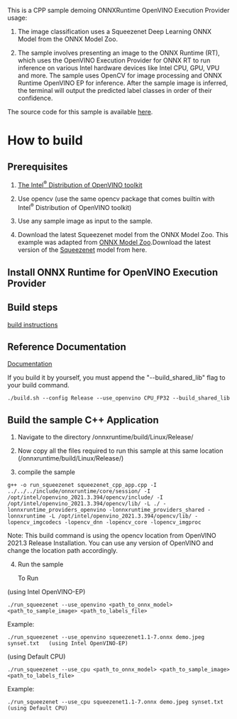 This is a CPP sample demoing ONNXRuntime OpenVINO Execution Provider usage:

1. The image classification uses a Squeezenet Deep Learning ONNX Model from the ONNX Model Zoo.

2. The sample involves presenting an image to the ONNX Runtime (RT), which uses the OpenVINO Execution Provider for ONNX RT to run inference on various Intel hardware devices like Intel CPU, GPU, VPU and more. The sample uses OpenCV for image processing and ONNX Runtime OpenVINO EP for inference. After the sample image is inferred, the terminal will output the predicted label classes in order of their confidence.

The source code for this sample is available [here](https://github.com/microsoft/onnxruntime/tree/master/samples/c_cxx/OpenVINO_EP_samples/squeezenet_classification).

# How to build

## Prerequisites
1. [The Intel<sup>®</sup> Distribution of OpenVINO toolkit](https://docs.openvinotoolkit.org/latest/index.html)

2. Use opencv (use the same opencv package that comes builtin with Intel<sup>®</sup> Distribution of OpenVINO toolkit)

3. Use any sample image as input to the sample.

4. Download the latest Squeezenet model from the ONNX Model Zoo.
   This example was adapted from [ONNX Model Zoo](https://github.com/onnx/models).Download the latest version of the [Squeezenet](https://github.com/onnx/models/tree/master/vision/classification/squeezenet) model from here.

## Install ONNX Runtime for OpenVINO Execution Provider

## Build steps
[build instructions](https://www.onnxruntime.ai/docs/reference/execution-providers/OpenVINO-ExecutionProvider.html#build)


## Reference Documentation
[Documentation](https://www.onnxruntime.ai/docs/reference/execution-providers/OpenVINO-ExecutionProvider.html)

If you build it by yourself, you must append the "--build_shared_lib" flag to your build command. 
```
./build.sh --config Release --use_openvino CPU_FP32 --build_shared_lib 
```

## Build the sample C++ Application

1. Navigate to the directory /onnxruntime/build/Linux/Release/

2. Now copy all the files required to run this sample at this same location (/onnxruntime/build/Linux/Release/)

3. compile the sample

```
g++ -o run_squeezenet squeezenet_cpp_app.cpp -I ../../../include/onnxruntime/core/session/ -I /opt/intel/openvino_2021.3.394/opencv/include/ -I /opt/intel/openvino_2021.3.394/opencv/lib/ -L ./ -lonnxruntime_providers_openvino -lonnxruntime_providers_shared -lonnxruntime -L /opt/intel/openvino_2021.3.394/opencv/lib/ -lopencv_imgcodecs -lopencv_dnn -lopencv_core -lopencv_imgproc
```

Note: This build command is using the opencv location from OpenVINO 2021.3 Release Installation. You can use any version of OpenVINO and change the location path accordingly.

4. Run the sample

    To Run

(using Intel OpenVINO-EP)

```
./run_squeezenet --use_openvino <path_to_onnx_model> <path_to_sample_image> <path_to_labels_file>
```

Example:

```
./run_squeezenet --use_openvino squeezenet1.1-7.onnx demo.jpeg synset.txt   (using Intel OpenVINO-EP)
```

(using Default CPU)

```
./run_squeezenet --use_cpu <path_to_onnx_model> <path_to_sample_image> <path_to_labels_file>
```

Example:

```
./run_squeezenet --use_cpu squeezenet1.1-7.onnx demo.jpeg synset.txt   (using Default CPU)
```